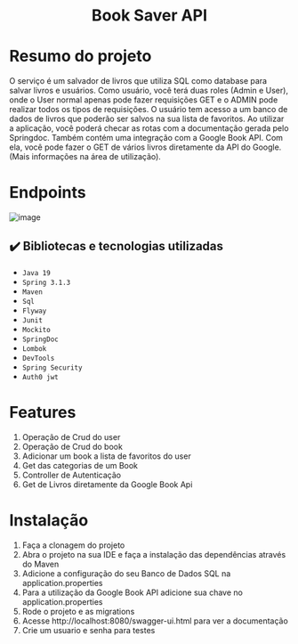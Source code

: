 <h1 align="center"> Book Saver API </h1>

# Resumo do projeto
O serviço é um salvador de livros que utiliza SQL como database para salvar livros e usuários. Como usuário, você terá duas roles (Admin e User), onde o User normal apenas pode fazer requisições GET e o ADMIN pode realizar todos os tipos de requisições. O usuário tem acesso a um banco de dados de livros que poderão ser salvos na sua lista de favoritos. Ao utilizar a aplicação, você poderá checar as rotas com a documentação gerada pelo Springdoc. Também contém uma integração com a Google Book API. Com ela, você pode fazer o GET de vários livros diretamente da API do Google. (Mais informações na área de utilização).

# Endpoints

![image](https://github.com/PedroUchoa/Spring-Book-Api/assets/98981764/8bd5f199-b4e9-4af7-8eb1-7d8eb6c25d41)



## ✔️ Bibliotecas e tecnologias utilizadas

- ``Java 19``
- ``Spring 3.1.3``
- ``Maven``
- ``Sql``
- ``Flyway``
- ``Junit``
- ``Mockito``
- ``SpringDoc``
- ``Lombok``
- ``DevTools``
- ``Spring Security``
- ``Auth0 jwt``

# Features 
1. Operação de Crud do user
2. Operação de Crud do book
3. Adicionar um book a lista de favoritos do user
4. Get das categorias de um Book
5. Controller de Autenticação
6. Get de Livros diretamente da Google Book Api

# Instalação
1. Faça a clonagem do projeto
2. Abra o projeto na sua IDE e faça a instalação das dependências através do Maven
3. Adicione a configuração do seu Banco de Dados SQL na application.properties
4. Para a utilização da Google Book API adicione sua chave no application.properties
5. Rode o projeto e as migrations
6. Acesse http://localhost:8080/swagger-ui.html para ver a documentação
7. Crie um usuario e senha para testes
